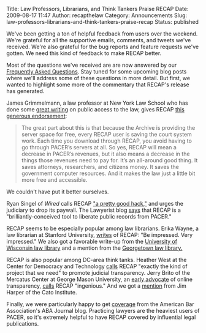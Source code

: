 Title: Law Professors, Librarians, and Think Tankers Praise RECAP
Date: 2009-08-17 11:47
Author: recapthelaw
Category: Announcements
Slug: law-professors-librarians-and-think-tankers-praise-recap
Status: published

We've been getting a ton of helpful feedback from users over the
weekend. We're grateful for all the supportive emails, comments, and
tweets we've received. We're also grateful for the bug reports and
feature requests we've gotten. We need this kind of feedback to make
RECAP better.

Most of the questions we've received are are now answered by our
[Frequently Asked Questions][faq]. Stay tuned for some upcoming
blog posts where we'll address some of these questions in more detail.
But first, we wanted to highlight some more of the commentary that
RECAP's release has generated.

James Grimmelmann, a law professor at New York Law School who has done
some [great
writing](http://james.grimmelmann.net/essays/CopyrightTechnologyAccess)
on public access to the law, gives RECAP [this generous
endorsement](http://laboratorium.net/archive/2009/08/14/pacer_meet_recap):

> The great part about this is that because the Archive is providing the
> server space for free, every RECAP user is saving the court system
> work. Each time you download through RECAP, you avoid having to go
> through PACER’s servers at all. So yes, RECAP will mean a decrease in
> PACER’s revenues, but it also means a decrease in the things those
> revenues need to pay for. It’s an all-around good thing. It saves
> attorneys, researchers, and citizens money. It saves the government
> computer resources. And it makes the law just a little bit more free
> and accessible.

We couldn't have put it better ourselves.

Ryan Singel of *Wired* calls RECAP ["a pretty good
hack,"](http://www.wired.com/threatlevel/2009/08/firefox-plug-in-frees-court-records-threatens-judiciary-profits/)
and urges the judiciary to drop its paywall. The Lawyerist blog
[says](http://lawyerist.com/liberate-pacer-documents-with-recap-firefox-extension/)
that RECAP is a "brilliantly-conceived tool to liberate public records
from PACER."

RECAP seems to be especially popular among law librarians. Erika Wayne,
a law librarian at Stanford University,
[writes](http://legalresearchplus.com/2009/08/14/recap-turning-pacer-around/)
of RECAP: "Be impressed. Very impressed." We also got a favorable
write-up from the [University of Wisconsin law
library](http://www.law.wisc.edu/blogs/wisblawg/2009/08/recap_firefox_addon_access_pac.html)
and a mention from the [Georgetown law
library.](http://www.ll.georgetown.edu/blog/index.cfm/2009/8/14/Better-Access-to-Public-Court-Records)

RECAP is also popular among DC-area think tanks. Heather West at the
Center for Democracy and Technology
[calls](http://blog.cdt.org/2009/08/14/the-courts-should-keep-paceer/)
RECAP "exactly the kind of project that we need" to promote judicial
transparency. Jerry Brito of the Mercatus Center at George Mason
University, an [early
advocate](http://papers.ssrn.com/sol3/papers.cfm?abstract_id=1023485) of
online transparency,
[calls](http://techliberation.com/2009/08/14/recap-needs-your-help-turning-around-pacer/)
RECAP "ingenious." And we got a
[mention](http://www.cato-at-liberty.org/2009/08/14/techliberationfront-turns-five/)
from Jim Harper of the Cato Institute.

Finally, we were particularly happy to get
[coverage](http://www.abajournal.com/news/tired_of_paying_for_pacer_docs_princeton_group_offers_alternative/)
from the American Bar Association's ABA Journal blog. Practicing lawyers
are the heaviest users of PACER, so it's extremely helpful to have RECAP
covered by influential legal publications.

[faq]: {filename}/pages/recap/faq.md

